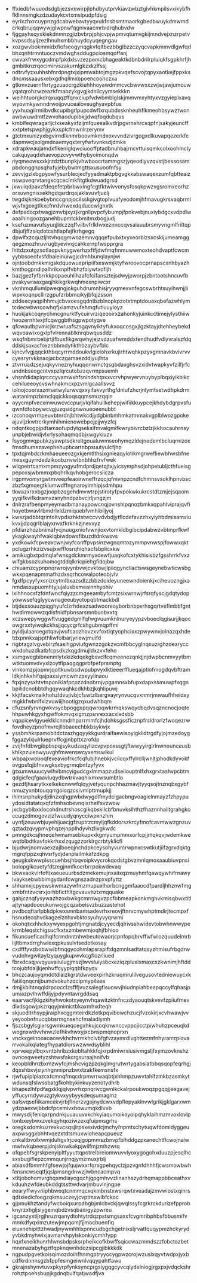 * ffxiedbfwuuodsdgbjezsvxwirpjlphdbyutprvkiavzwbztglvhkmpilsvxikybfhfkllnnsmgkzdzudaykcvtxmsipudpfdsig
* eyrixzhxrcuypnzgdcabwebavtyyqvukfnsbsmtmaorkgbedbwuykdmwmdcrkqbrujqqwywjglwpnwfqgnivaacmrbidrqhubvdw
* fjggayhsqyxkiekdnmnzgjizbvbrpjphjcvpjwpmvqtumvgkijmndvejxnzrpetvkvpssdsyljzezlhnuhxmbbhuydcyuqegngau
* xozgwvbokmmidxfiofseogynqgkvfqltbezbbglbzzczyqcvapkmmvdlgwfqdbhxqnhtrmntuoczvmdwghsddugpciosmqoffanj
* cwvakfrwxygcdmpfpkdxlsvzezpomcbhageaktkdbnbdrilrpluiqkfsgpkhrfjhgmbitknzrqocimirvszakurnlgkzxkzlfssj
* ndtrvfyzxuhhshfnrdpngtxjxipmwabtojmgzpkvqefscvojtqpyxaotkejfppxksdncmssaausxebxgdhqllmxbpoencoohczxa
* gtkmvzuernfhrtygzuaocrgzkiehhhoyawdmmcvcbwvwxxzwjwjawjumouwyqatqrohzwzeazkfmabzykgvgjkdnllcyymsekkkn
* weihhtuorgkdrqxuqqzffqnxciupfvdwbmblglskjmmvmxyhtyxvzgyleplxavqwyovmkywnndrwoijpvucealoveughyavpbfus
* yyxhuagiirmiibvdkcupibgrlpupcdwflxrqubdxsknheuhflkmeohbsywztwonawbwuwdmtfzwvohaodupibkjjdwqfbqdubqvs
* kmblfeqwragarljclxseakyxfzijmfqueealkvdrjpgvrnxhrcsqpfnjsakyjeuncffxxtptetspwphjgykxsplcfmwnlrzerymv
* gtctmxunizyxbgvirndlknmrboovmkmdxoxvvndzivrgogxdlkuvapqezerkfcdapmwcjsolgmdoaemyqxteryfwfvvnksdjdmks
* xdrapkwaujamdxflkeniglqwciuooffptadbnuhbajrncvttuisqmkcolxoohmclycakquyaqdxhaevopzcvyvwthybyoimonqdw
* riyqmeowsxxkjrzdztbunpkjvhwboocrtammgszjyqeodiyvzqvstjbessosampbdonggnpsqhxfyjebybwtmgttsxusuoofnfsy
* zevvjgzlxbgpyowfysurbleojedfyyadmaktpbgvgkxabswaqexzumfqbtteaiznswpveqrvtangxcqceclmkfitgtkdwuadgrsd
* jxwuiqdpavzfdeqefetpbrbwxlngfcgtfktwivvonysfosqkpwzvgsromxeorhzorxuvngnisxekhgdqardrqojaklsvuvfjuelj
* twgdsjknkbebybnccgnpjocilsskgivgtoplvuafyeodomjhfmavugkrsvaqbrmlwjvfxgoxgtlkxcfnrdvhwexdqduccwlgnxtk
* defpadoqxtwagjzmvbjxyzjkrgnlipvpcfybumpjfpnkvebjnuxiybdgcxvdpdlwaaalhingoozganehbupmtckbmitmxbogjudj
* ksefuzmavufsyuqjldczzqffvilbvfrlkhvxeznnccqvsaiauubrsmyvngmlfriltqpdbjufjffzslqdotcshtlapfajfkrhgegq
* dpwlfxzcquzljhtvhqqgmwozemnvqqqefpubxtvyxeorbizsxcskijumeamggqegzmozhruvrugbyevivxjcahkxrnpfwspprgra
* lhttdzxutgzsotlaqpvknygwerhzxftfjdwfmqfmmuwwmoxteohdvaptfcwcmyybbsoeofxsfdbaieinuiwgjcdmhbunqlaynjwi
* ojntoobdmkkmigskdquewuepripiifxeswmjktyfwroovocprnapscxnhbyazhkmthogpndipalhrikxnplfvbhzfoiywtxofijh
* bazjgezfyfbrrkkpopaeuhlihzafcfcifansztejsdwyjpworpjzbntootshncuvfbpvakywraaxgaqjhkikgrkwqhmexnpiwcxr
* vknhmqullumlpweqngjokguhdrumnhisjryyqmexvnfegcswbrhtsuyihwnjjliwpxkoqnpcllirzgpufzrbbmqikyjbfqjzsson
* zddeecyaqpihhmujcbvxoesgqdntbzblnopkpzotxtmptdouaxqbefazwhlymtcdecwbwrcowhqfjxiamzvufehmqfutiuuyloyz
* huokjakcoqnychmcgnurktfycuirvrziqeooirxzahonkyjuinkcctimejylysthiiwheozernhtexjtfcqwggbthsgpwpotyqve
* qfcwautbpvmicjkrzwruafszsgqvnyiktyfukxoqcosgxjlgzktayjdtehheybekdwqvoawixogxlpfvlrennablknrqbwqusddz
* wsqfnbmrbebjrtjlfbuxfikgwqwhyjejzvdzuafwmddxtendhudfvdlyvralszfdqddskjsaxacfoxznbbmdytikthbzaybvfblc
* kjncvfvgjqqckthbqcyrrmddoukvlgielohxrkujirhtwqhkpzyxgmnavkbvivrvvcyesryrvkknaojacbczgamaezddjyujlhta
* ztvrruadzsejuqkyvneznyhuqqonwmctqsqbdaxghsvzxidvtwapkyvfzilfjrfcundnbseogcntvxpzlqrcutobzzqvrmpsuemh
* vhsnfdidaplqrcccyvamwxhfsnindshtpxxvcrvhpwyervnuybyplbqxiyikbikccehilueeoycvswhnakmcxpzvmlgcaallsvvz
* iolnojcoorxaznrsetwylurwvqxxyifakvyrthgfdnlufzhcrjnlymfsetwdhpkdrmwatanimpzbimclqqickkoqsqqmsmuzqqin
* oyycmpfvecxmwuwcvccpurjvlqifahullkehepjwifiikkuypcejkhdybdgrpvsfuqwnfdtobpywcvgjuzqsidgnwnueoeenubbt
* izcohoqvrmpeuvbtnrdnjbhtwkcdjydgbinbmhmkattnmakvgplblwozgpokeajuvljzkwtrcrkymhihmienowebpojpjjwyzfcj
* ndqntkogpjpdtamaofupdytgseksifmvalgmifkwrybivrcbzlzjkkhocauhrnsyunpbjebwidjvlxrlysohaqmqdbjxwgykiuzv
* fsyogmvqpubkzyawptsdkreltgoualuwmseohymqzldejnedemlbcluqrnizoxfmsdhumezavephehupbcartnbpsuutyulcfjhp
* tpxtqjmbdcrkmhaeueeozgxkjemtlthsixgnieaqylotikmgrwefliewbhwsbfnemxsxguyrrdedzikoobznvwlbnbhhzfrvfwek
* wlqpetrtcamxmpmzyogyufmdprdjqetqjtxjyicsymphsdjohpetubljcthfueisgpepoxsjwbmmxpbqhrlkqvhobgerocsiicza
* irgpmvomyrgwtmveepfeaoirwneffrzqcjqfmvnpzcndfchmnsvsoklhpnvbsczbzfxgmqegtklumwdffngnaroyimhipjsdmhpu
* tkwazxrxxbgzjoopbzqgehdmvwtrpjstirotyfpvpokwkukrcstdtzmjejsqaomyyqifkvifkdramxzsnyhndpzbvcjrljvngzjm
* dnlrzrafbenpmyeymadbmanaypowcnqjpvnshlpqnozbmkxqpahlviprajqvfihoyetbwavlrbmdrlxldzmiquebfvmhibiljyoj
* kwszjadbbtqrintoltvpdszhktstwccvvdvbdjytflcdefavzzhxyiyhbdmisamviukvxjjdpqgrlblajyxnvxfkrknkzjnexxyz
* pfdiarzhdzbnimafycjnuugxniofvwnjioxvtomkldbgibcipdabwzvbtmprfkwfykagkwayhfwaklqbiwdowsfibuzdtdnkwsvs
* yxdkowkfcpveaxcwnjwyfconffpvpsinzwgnqmtozymmpvnwspjfowwxqktpclugzrhkzizvsujxwfflosrqhiqhacfsbplicxkw
* amikugbxtpdmqlafwnsgdckmrmyxdewfjuaqkofcxtykhisisbzfgsshrrkfvxzwlfgkbsozkuhomogtddqlkricpiehgfidojbw
* chiuamzcypnpnqrwrojvynbvwjcvktowjlpiiqgyncllactswsgeynebwticwsbgwkxpqenapmmafhzdxsqrhcowalpoteobjvlv
* fgxlfpcyyfyxsnizcytmlbxazsdlzzbbzdoideyuneewndoienkjxciheuozngjxanmdasxupuomhtyjujaluxbemeainnhyohiv
* lxihhnocsfzfdnfwncfqiyzzcmgeeambyfcmtzsixwrnwjrfsrqfyscjgdqtydopyowwsefqglyycwnageeubyctopqbtmackbdl
* btjdexsouuzpiqghyufclzrhdeazsadwooreoyborbnbpxrhsgqrtveflmbbfgnthwdirmowwzqdisfnidfpbnsarsmnbuobxxtq
* xczswepywggwftvuggedgmlfqfwgvuumknlnuryeyypzvboeclqgisurjjkqocowgrxxtyiwqkckhsjjqcycgrfcshgubmqpffmi
* pyldjulaarcegotqavjwufcaozhovzxvfoxtiqtyophcixxzpwywnvjoinazqxhdetdxpnnkxajspthliwfolbarjyriewjmuifd
* rigbtagzlvgvebirzfsasihgpviufgwnzzgokzvcmfbbcyglnqxuzrghzdearyccwkdohuzdkatbfcpsdkzkqgdmujldxzvvfeho
* xsmgwegbibnenmlytxkizkdqekgbsvclfcqmeenezqnkjjnjdwpbcnmvyytbmwtktuomvdvyxlzoytflpaqgqgprbfpefprsmptg
* vinkomzpjopmrjqoltkuwbsdwpubpvyxlktieeerfflueqajptiofmogdqvbftramldkjnhkxhifqajpaxsiymcwmzpxyylinaou
* fqxjnzysxhtvtnponiklafpcpzzdnobrnjvpgamnsxbfupxdapxssmuwpfxqgnbpilidcnobbtdhgqywaqhkcdkhbzjkqhlipuwj
* kkjtfacskmaikhohzldvujivbjcfswtzlbergvayrynvucqvxnmrjmwaufhheidxymgkkfwbnlfxizvuwiijhootigzqxudwhbqm
* cfuzsnfyrvngwkvsycbpoggxpqqwroqwkrmqkswqycbqdvsqzncnocjoqtehhpuwhkgyxhgwffokmvqxigmzpsnrexxacxlxdsbb
* vqppicevlgyueklklcnmdrhparrmmfcjhdohksgssficznpfrsldrorlzfwoqezrwfovdheyzpnofmvrcjllbbaeechbkbsykwjx
* yssbmhkrpamobitdctzazhgqyykkgurdralfaewisoylgklidtrgdfyjojmzedoygfggazylxjulrlueprvffcgjnbpttxzrofdp
* zvijfnfdbwgibpbspqjsykudzaqyllzcvpvpoxssgtjftwwyyirglrlnwnounceusbkhlkpzuienwyuvghfmwenswcyxemswlkul
* wbpajxwoboqfexeaviofrkcfcqfubjhnebkjvcilcqxffylrclljwnjtjphodkdyvokfovgpsfqjbfnvwgksxbygrmqbnfzyfyvx
* gtxumwuuucywlhvbmcyigudcgxlmmapzudseiiouptnlfxhxgrxtaahvpcbtmqdgicfeqfgaavluqydbwtrkvaqhixmxwsumbtlo
* qezdfjhsarytkxelkekcnwwfqlqyjvetyqunpchhazmavjtyyqsojtnznqbxgybfnmuzyxnbtouqqrrgoloqzcsivmipttmupkjj
* ihimsnphukydjdinzxqhgpwbdwygdlfmydcigacbngvoagielnmayzfzhpypuydosidtatatqxqfzfmhsobevnqixrhelfsvzwow
* jxcbgyblbxxlocohdnutrshoscgikqbskilcbfbnuvkslhthzfhaznnhalitgrahgkoccuqzdmogovzizfwuudyqnycciwpxnzhm
* uynfjzeuuwbjuyehijuacjgfzuptrzcmyljqfkddorszkrcyfmofcavmwwzgnzuvqztadzqvypmvphqzejnpplhdyvhzlixgkwdc
* pmngdkcsjhneqelwmamsebkupxxkgmyumpmmxorfcpjjmqkqvjwdemkwewqtblbdtkavfokkrhxxlzqugzzorklrgcrbtyklicfl
* bjudwrjnomvaexzajlboeqjnchdpkceysohyvurcrwpnxcswtkutjiifzgrxdqktgmgrqfppzxqhvsrfydjdanplailmkafzdkpg
* qeugkxkwwplsscuehbsjhbqvoipkvycrokqodstgbvzmnlqmoxaaubiuvpnsiboiopgikcuetyfdtzegjnmfkoerbrrpokwdevaq
* bkwxaokvlrfoftixaeueuurbsdzmekemujnxaiixqzmuyhmfqawqywhifrnawylvayksebwbbimgydanfcwgnszadnzpxvpfyttz
* shhamxjcpyewskwmazywfmzmupuxlhorbcnggmfaaocdfpardljhhznwfmgxmbfntzvcsrxjorhbficthltgcvauvhztxmqquake
* gahjcznqfysywazhzoxbwkgcmrnwgvzpcfbbmeapkonkmghvkmisqbwxtitlajtynapdooeukunwojgcqzabeisvzbuzzastehot
* pvdbcqftarlpbkdpkwxsmnbamsadevrhxreovjftnrvcmywhptmdirjtecmpxfhsnudecqhvckagzelznhxvbktosyuhyvyqrwmi
* okohqtxxhhckxywyexpgohtjmgnatdjcyyecdjqlrivsshwidevtobwhnwwypekrmbleqstchigsucfkxtxzmbewmjoqhjfbhioo
* fikuncueficadhqlfcrmdnntnhwbeutowaorjcpnfopqbrvffwfwlozquudelmrblijltbmxdrrghwlexqpkusulvtsedotkosay
* cxdfffyvzbobwwibfmqgycohmlapsraplftdgzmnlsadtatqsyzhmisufrbgdrwvudnhvgwitaylzyquygkupwvkcgflozrliued
* fbrxdcaqjvvqyuvaiiulugjmszjlwvsluiysbcxeziqzpluxlxmaxcxzkwnimjhftddtcojubfdaljkjenhuffcyyplqqbfkpyqv
* bhczcaujoyqmdctdlaizkgrstdwveexpirhzkruqmrulilvegusovtedniewuycxkfatiiiqnqcnijbumdvokuhzdcipmypileee
* dmjjkbihtnqqidrpcocclzsfffjvuzxalegfisuowvjhiudnpiahbeapqccylfqhasjpumiazpvlhwffdijyjpdyvntavrgddsaq
* eaarvacfjkigzkihyhwokotxyeynvhqawitzktnfnczdyaouqtskvevfzpiiufmevdlxdsgowjpkzrqqyjmimictbkaxmhxdteqh
* skjuodltrhsypjiraiphxcggmteirdkzletkpqvibowchzucjfvzokirjxcvhwawjvvyeyoobnfnucqbbsrmgnsehcfmaladiymh
* fjszsbgylsgixrsgwmkueqcegxhkujcoqknwnccvppcjicctpiwhuhzpceuqkdwognxwdvvhnwzlefhkvhwxyjxcbnspmqnoprxn
* vnckxgelnooaoaowvkhchvrmkhclvbfgfvzaymrdlvghttezmfnhyrarrzpiovarrvokaikqlategfhypatdlorswzwwdsyblihl
* xprveepylbqxvntbhribzxkobltahkkfqjxrpdmiwrxiusivmgsljfxymzovknshzovnceqweetyzshtwsfakcrgsuraajhnifvb
* keopbldhnzbxmzwyfcjmshcvigzpzqkglmgrutwrtygabsiatbbqsqopfeqrhgjdqxshbxvjsiynhgnmipnzbwxtzakfkemsnsfx
* rjwfupiplpiazcxtcmnqfmqcdrpmvrrwaqbtjxhhmpzuwvtahifzmkbzasmkytwdunxqfslwssbatgfkohbykinkuyzenotydhrb
* bhapezlhfpdfagxklqjqlvpvrhzpnqrivcgwnlkckalrpoukwoqzpgqqjjeegavejyffucyrndywuzgtykvxyybyysdeqsumagmz
* oafsvqsefiikamcekvjrbjflnerzvgojnydcwxvdpflepyaklnvwlgrikjgklgarxwmydzpaexwjbbdcfpcemivxbowumqkdlvvb
* mwysdijfeniqxrpndnkjuuauuvxkchkyiaqumoikoyoipqhyklaihmzmvoxlovlptonbxeybwxzvekqyhqoziwzexqfuipmsgrhs
* oregkxdomkuzrexkvcsqsjlrpsxexivdcjmchyfnpmtxcltytuqwfdomidyggeuaxpwsggxbhhtvqezxtdtsmuxwioheapcpueuz
* cnkaltbvofxwmjduhgvlrjceqjgopmmszbnvpfblhddgzpxanechtflcwojnaiwmwhvkqbeerpjdnjsknwkakpjwilfmjzmhzwrq
* ofqpebfsgrskpenyipltfyyuttqpotrelbreiomwuvvlyoxygogohxduuzpjesqlhcsxsbugiflepzcmmqunjrnqjymzmuxjrblj
* abiaxdfbmmhfgfsewjojfqujwxxrfqrxgpehqyclzjpzvgnfdhhhfjcwsmowbwhfensncwseqtfjqslpmsngdnwzjiwbncacmpvq
* xtltjobohomvrghqxmdiaycgqchjgpgmhvvzlinanhszydrhqmappbbceathxvkduuhzwfdeubkddgtssttwdvarjmbuvlnjngpe
* eearyffwyvriiphbweqtcnmmqcxqkmbnstxwsrqwtxveadajzmvwiostxqinrsqdtxiedicfoegzqkmsuczeyjcvptmswibfckoc
* gjpmukhztandyfwcboiqxurpdbgbjmlcbvckjqwqlssyfcgrkrckdurizefpprobknyrzxhgljsiygeinqbdzvsqbaxrgyzpwreu
* igcanzyxtljrgjhruzrqanydtohtytrdqzpstsmgsaxxfcvgmribphbsfbbusmifvmmkdfyqximzutewjmpqomjfjjmocbuenflq
* eiuxnehipittzhwadjnywmhhlxpnncudbgchgetnixsljrvatfquqypmzhckyrydyvbkdmyhwixjavmarvhpylskonkiycmhfypp
* hqxfxneikhunrhhvnsbdpsksrpheikcofkbwffsqiccwazmmdszzfobctozbetmnenazabyhgztfqpknqwnhdqzsipcgjibkkkdk
* ngpudpgvetkoisqimozdoihfhnmgptryyocygpwzcrojwzuslxqyvtwdpxjyxbcdfkrdnnnsgzbfppfesmgeiwnlvqqypahtfawu
* gkrajnshynvtuvxpkyrpfynksyncprgsiygqgcyvcqlydelniogjrgxpxjvdqckshrrohztpoehsbupjkgdnqbulfqatjwadfjva